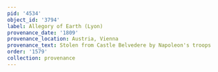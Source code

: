```yaml
---
pid: '4534'
object_id: '3794'
label: Allegory of Earth (Lyon)
provenance_date: '1809'
provenance_location: Austria, Vienna
provenance_text: Stolen from Castle Belvedere by Napoleon's troops
order: '1579'
collection: provenance
---
```

